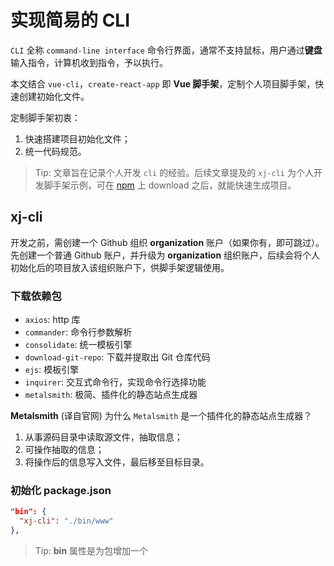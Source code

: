 # 实现简易的 CLI
`CLI` 全称 `command-line interface` 命令行界面，通常不支持鼠标，用户通过**键盘**输入指令，计算机收到指令，予以执行。

本文结合 `vue-cli`，`create-react-app` 即 **Vue 脚手架**，定制个人项目脚手架，快速创建初始化文件。

定制脚手架初衷：
1. 快速搭建项目初始化文件；
2. 统一代码规范。

> Tip: 文章旨在记录个人开发 `cli` 的经验。后续文章提及的 `xj-cli` 为个人开发脚手架示例，可在 [npm](https://www.npmjs.com/) 上 download 之后，就能快速生成项目。

## xj-cli
开发之前，需创建一个 Github 组织 **organization** 账户（如果你有，即可跳过）。先创建一个普通 Github 账户，并升级为 **organization** 组织账户，后续会将个人初始化后的项目放入该组织账户下，供脚手架逻辑使用。

### 下载依赖包
- `axios`: http 库
- `commander`: 命令行参数解析
- `consolidate`: 统一模板引擎
- `download-git-repo`: 下载并提取出 Git 仓库代码
- `ejs`: 模板引擎
- `inquirer`: 交互式命令行，实现命令行选择功能
- `metalsmith`: 极简、插件化的静态站点生成器

**Metalsmith** (译自官网)
为什么 `Metalsmith` 是一个插件化的静态站点生成器？
1. 从事源码目录中读取源文件，抽取信息；
2. 可操作抽取的信息；
3. 将操作后的信息写入文件，最后移至目标目录。

### 初始化 package.json
```json
"bin": {
  "xj-cli": "./bin/www"
},
```
> Tip: **bin** 属性是为包增加一个